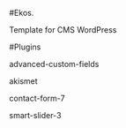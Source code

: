 #Ekos.

Template for CMS WordPress

#Plugins

advanced-custom-fields

akismet

contact-form-7

smart-slider-3
